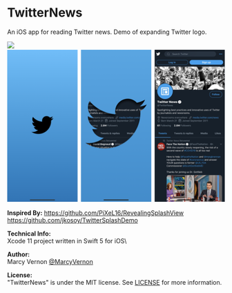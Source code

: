 # TwitterNews
An iOS app for reading Twitter news. Demo of expanding Twitter logo. 

<img src="GitHub-Images/TwitterNews.gif" width="300">


<img src="GitHub-Images/TwitterShots.png" width="900">

**Inspired By:** 
https://github.com/PiXeL16/RevealingSplashView
https://github.com/jkosoy/TwitterSplashDemo

**Technical Info:** \
Xcode 11  project written in Swift 5 for iOS\

**Author:** \
Marcy Vernon [@MarcyVernon](https://twitter.com/MarcyVernon)

**License:** \
"TwitterNews" is under the MIT license. See [LICENSE](/LICENSE) for more information.
